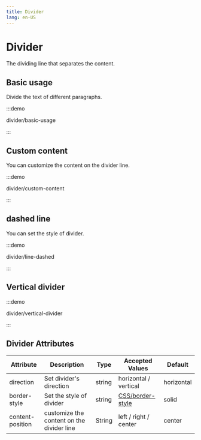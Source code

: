 ```yaml
---
title: Divider
lang: en-US
---
```


# Divider

The dividing line that separates the content.

## Basic usage

Divide the text of different paragraphs.

:::demo

divider/basic-usage

:::

## Custom content

You can customize the content on the divider line.

:::demo

divider/custom-content

:::

## dashed line

You can set the style of divider.

:::demo

divider/line-dashed

:::

## Vertical divider

:::demo

divider/vertical-divider

:::

## Divider Attributes

| Attribute        | Description                               | Type   | Accepted Values                                                                   | Default    |
| ---------------- | ----------------------------------------- | ------ | --------------------------------------------------------------------------------- | ---------- |
| direction        | Set divider's direction                   | string | horizontal / vertical                                                             | horizontal |
| border-style     | Set the style of divider                  | string | [CSS/border-style](https://developer.mozilla.org/zh-CN/docs/Web/CSS/border-style) | solid      |
| content-position | customize the content on the divider line | String | left / right / center                                                             | center     |
